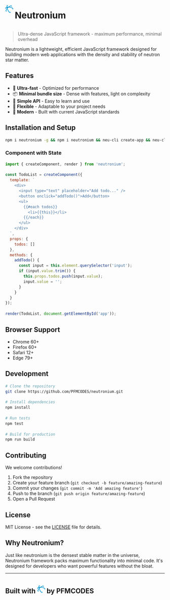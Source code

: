 <div style="display: flex; align-items: center; gap: 5px"><img src="https://github.com/PFMCODES/neutronium/raw/main/neutronium.png" style="width: 25px; margin-bottom: 20px"><h1>Neutronium</h1></div>

> Ultra-dense JavaScript framework - maximum performance, minimal overhead

Neutronium is a lightweight, efficient JavaScript framework designed for building modern web applications with the density and stability of neutron star matter.

## Features

* 🚀 **Ultra-fast** - Optimized for performance
* 📦 **Minimal bundle size** - Dense with features, light on complexity
* 🎯 **Simple API** - Easy to learn and use
* 🔧 **Flexible** - Adaptable to your project needs
* 🌟 **Modern** - Built with current JavaScript standards

## Installation and Setup

```bash
npm i neutronium -g && npm i neutronium && neu-cli create-app && neu-cli start --watch
```

### Component with State

```javascript
import { createComponent, render } from 'neutronium';

const TodoList = createComponent({
  template: `
    <div>
      <input type="text" placeholder="Add todo..." />
      <button onclick="addTodo()">Add</button>
      <ul>
        {{#each todos}}
          <li>{{this}}</li>
        {{/each}}
      </ul>
    </div>
  `,
  props: {
    todos: []
  },
  methods: {
    addTodo() {
      const input = this.element.querySelector('input');
      if (input.value.trim()) {
        this.props.todos.push(input.value);
        input.value = '';
      }
    }
  }
});

render(TodoList, document.getElementById('app'));
```

## Browser Support

* Chrome 60+
* Firefox 60+
* Safari 12+
* Edge 79+

## Development

```bash
# Clone the repository
git clone https://github.com/PFMCODES/neutronium.git

# Install dependencies
npm install

# Run tests
npm test

# Build for production
npm run build
```

## Contributing

We welcome contributions!

1. Fork the repository
2. Create your feature branch (`git checkout -b feature/amazing-feature`)
3. Commit your changes (`git commit -m 'Add amazing feature'`)
4. Push to the branch (`git push origin feature/amazing-feature`)
5. Open a Pull Request

## License

MIT License - see the [LICENSE](LICENSE) file for details.

## Why Neutronium?

Just like neutronium is the densest stable matter in the universe, Neutronium framework packs maximum functionality into minimal code. It's designed for developers who want powerful features without the bloat.

---
<div style="display: flex; align-items: center; gap: 5px; font-weight: bolder"><h2>Built with</h2><img src="https://github.com/PFMCODES/neutronium/raw/main/neutronium.png" style="width: 25px"><h2> by PFMCODES </h2></div>
